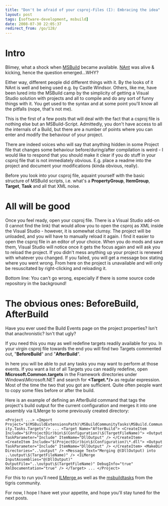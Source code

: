 ```yaml
---
title: "Don't be afraid of your csproj-Files (I): Embracing the idea"
layout: post
tags: [software-development, msbuild]
date: 2008-07-30 22:05:37
redirect_from: /go/128/
---
```


# Intro

Blimey, what a shock when [MSBuild](http://msdn.microsoft.com/en-us/library/0k6kkbsd.aspx) became available. [NAnt](http://nant.sourceforge.net/) was alive & kicking, hence the question emerged...WHY?

Either way, different people did different things with it. By the looks of it NAnt is well and being used e.g. by Castle Windsor. Others, like me, have been lured into the MSBuild camp by the simplicity of getting a Visual Studio solution with projects and all to compile and do any sort of funny things with it. You get used to the syntax and at some point you'll know all the pitfalls (nope, that's not me).

This is the first of a few posts that will deal with the fact that a csproj file is nothing else but an MSBuild-Script. Admittedly, you don't have access to all the internals of a Build, but there are a number of points where you can enter and modify the behaviour of your project.

There are indeed voices who will say that anything hidden in some Project file that changes some behaviour before/during/after compilation is weird - I would like to respond that you should make it clear if you do stuff in your csproj file that is not immediately obvious. E.g. place a readme into the project and document your modifications (kinda obvious, really).

Before you look into your csproj file, aquaint yourself with the basic structure of MSBuild scripts, i.e. what's a **PropertyGroup**, **ItemGroup**, **Target**, **Task** and all that XML noise.

# All will be good

Once you feel ready, open your csproj file. There is a Visual Studio add-on (I cannot find the link) that would allow you to open the csproj as XML inside the Visual Studio - however, it is somewhat clumsy. The project will be unloaded, and you will have to manually reload it again. I find it easier to open the csproj file in an editor of your choice. When you do mods and save them, Visual Studio will notice once it gets the focus again and will ask you to reload the project. If you didn't mess anything up your project is renewed with whatever you changed. If you failed, you will get a message box stating where you went wrong. From here on the project is unavailable and will only be resuscitated by right-clicking and reloading it. 

Bottom line: You can't go wrong, especially if there is some source code repository in the background!

# The obvious ones: BeforeBuild, AfterBuild

Have you ever used the Build Events page on the project properties? Isn't that anachronistic? Isn't that ugly?

If you need this you may as well redefine targets readily available for you. In your virgin csproj file towards the end you will find two Targets commented out, "**BeforeBuild**" and "**AfterBuild**".

In here you will be able to put any tasks you may want to perform at those events. If you want a list of all Targets you can readily redefine, open **Microsoft.Common.targets** in the Framework directories under Windows\Microsoft.NET and search for **&lt;Target.*/&gt;** as regular expression. Most of the time the two that you got are sufficient. Quite often people want to copy some files before or after the build. 

Here is an example of defining an AfterBuild command that tags the project's build output for the current configuration and merges it into one assembly via ILMerge to some previously created directory:

`
<Project ...>
  <Import Project="$(MSBuildExtensionsPath)\MSBuildCommunityTasks\MSBuild.Community.Tasks.Targets"/>
  ...
  <Target Name="AfterBuild">
    <CreateItem Include="$(ProjectDir)bin\$(Configuration)\$(TargetFileName)">
      <Output TaskParameter="Include" ItemName="DllOutput" />
    </CreateItem>
    <CreateItem Include="$(ProjectDir)bin\$(Configuration)\*.dll">
      <Output TaskParameter="Include" ItemName="DllOutput" />
    </CreateItem>
    <MakeDir Directories="..\output" />
    <Message Text="Merging @(DllOutput) into ..\output\$(TargetFileName)" />
    <ILMerge InputAssemblies="@(DllOutput)" 
      OutputFile="..\output\$(TargetFileName)"
      DebugInfo="true"
      XmlDocumentation="true" />
  </Target>
  ...
</Project>
`

For this to run you'll need [ILMerge ](http://research.microsoft.com/~mbarnett/ILMerge.aspx)as well as the 
[msbuildtasks](http://msbuildtasks.tigris.org/) from the tigris community.

For now, I hope I have wet your appetite, and hope you'll stay tuned for the next posts.